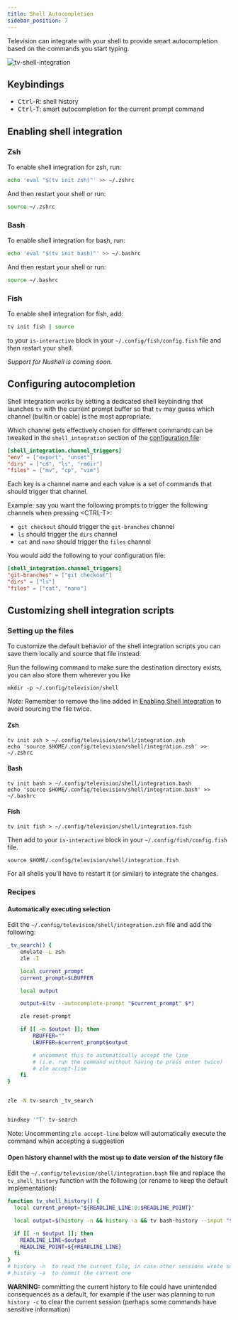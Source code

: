 ```yaml
---
title: Shell Autocompletion
sidebar_position: 7
---
```


Television can integrate with your shell to provide smart autocompletion based on the commands you start typing.

![tv-shell-integration](https://github.com/user-attachments/assets/6292db26-8fcf-4874-ac9d-c9baedc70ff1)

## Keybindings

- <kbd>Ctrl</kbd>-<kbd>R</kbd>: shell history
- <kbd>Ctrl</kbd>-<kbd>T</kbd>: smart autocompletion for the current prompt command

## Enabling shell integration

### Zsh

To enable shell integration for zsh, run:

```bash
echo 'eval "$(tv init zsh)"' >> ~/.zshrc
```

And then restart your shell or run:

```bash
source ~/.zshrc
```

### Bash

To enable shell integration for bash, run:

```bash
echo 'eval "$(tv init bash)"' >> ~/.bashrc
```

And then restart your shell or run:

```bash
source ~/.bashrc
```

### Fish

To enable shell integration for fish, add:

```bash
tv init fish | source
```

to your `is-interactive` block in your `~/.config/fish/config.fish` file and then restart your shell.

_Support for Nushell is coming soon._

## Configuring autocompletion

Shell integration works by setting a dedicated shell keybinding that launches `tv` with the current prompt buffer so that `tv` may guess which channel (builtin or cable) is the most appropriate.

Which channel gets effectively chosen for different commands can be tweaked in the `shell_integration` section of the [configuration file](https://github.com/alexpasmantier/television/wiki/Configuration-file):

```toml
[shell_integration.channel_triggers]
"env" = ["export", "unset"]
"dirs" = ["cd", "ls", "rmdir"]
"files" = ["mv", "cp", "vim"]
```

Each key is a channel name and each value is a set of commands that should trigger that channel.

Example: say you want the following prompts to trigger the following channels when pressing \<CTRL-T\>:

- `git checkout` should trigger the `git-branches` channel
- `ls` should trigger the `dirs` channel
- `cat` and `nano` should trigger the `files` channel

You would add the following to your configuration file:

```toml
[shell_integration.channel_triggers]
"git-branches" = ["git checkout"]
"dirs" = ["ls"]
"files" = ["cat", "nano"]
```

## Customizing shell integration scripts

### Setting up the files

To customize the default behavior of the shell integration scripts you can save them locally and source that file instead:

Run the following command to make sure the destination directory exists, you can also store them wherever you like

```shell
mkdir -p ~/.config/television/shell
```

_Note:_ Remember to remove the line added in [Enabling Shell Integration](https://github.com/alexpasmantier/television/wiki/Shell-Autocompletion#enabling-shell-integration) to avoid sourcing the file twice.

#### Zsh

```shell
tv init zsh > ~/.config/television/shell/integration.zsh
echo 'source $HOME/.config/television/shell/integration.zsh' >> ~/.zshrc
```

#### Bash

```shell
tv init bash > ~/.config/television/shell/integration.bash
echo 'source $HOME/.config/television/shell/integration.bash' >> ~/.bashrc
```

#### Fish

```shell
tv init fish > ~/.config/television/shell/integration.fish
```

Then add to your `is-interactive` block in your `~/.config/fish/config.fish` file.

```fish
source $HOME/.config/television/shell/integration.fish
```

For all shells you'll have to restart it (or similar) to integrate the changes.

### Recipes

#### Automatically executing selection

Edit the `~/.config/television/shell/integration.zsh` file and add the following:

```sh
_tv_search() {
    emulate -L zsh
    zle -I

    local current_prompt
    current_prompt=$LBUFFER

    local output

    output=$(tv --autocomplete-prompt "$current_prompt" $*)

    zle reset-prompt

    if [[ -n $output ]]; then
        RBUFFER=""
        LBUFFER=$current_prompt$output

        # uncomment this to automatically accept the line
        # (i.e. run the command without having to press enter twice)
        # zle accept-line
    fi
}


zle -N tv-search _tv_search


bindkey '^T' tv-search
```

Note: Uncommenting `zle accept-line` below will automatically execute the command when accepting a suggestion

#### Open history channel with the most up to date version of the history file

Edit the `~/.config/television/shell/integration.bash` file and replace the `tv_shell_history` function with the following (or rename to keep the default implementation):

```bash
function tv_shell_history() {
  local current_prompt="${READLINE_LINE:0:$READLINE_POINT}"

  local output=$(history -n && history -a && tv bash-history --input "$current_prompt")

  if [[ -n $output ]]; then
    READLINE_LINE=$output
    READLINE_POINT=${#READLINE_LINE}
  fi
}
# history -n  to read the current file, in case other sessions wrote some commands
# history -a  to commit the current one
```

**WARNING:** committing the current history to file could have unintended consequences as a default, for example if the user was planning to run `history -c` to clear the current session (perhaps some commands have sensitive information)

